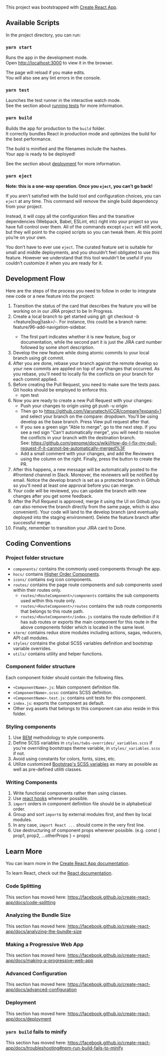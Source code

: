 This project was bootstrapped with [Create React App](https://github.com/facebook/create-react-app).

## Available Scripts

In the project directory, you can run:

### `yarn start`

Runs the app in the development mode.<br>
Open [http://localhost:3000](http://localhost:3000) to view it in the browser.

The page will reload if you make edits.<br>
You will also see any lint errors in the console.

### `yarn test`

Launches the test runner in the interactive watch mode.<br>
See the section about [running tests](https://facebook.github.io/create-react-app/docs/running-tests) for more information.

### `yarn build`

Builds the app for production to the `build` folder.<br>
It correctly bundles React in production mode and optimizes the build for the best performance.

The build is minified and the filenames include the hashes.<br>
Your app is ready to be deployed!

See the section about [deployment](https://facebook.github.io/create-react-app/docs/deployment) for more information.

### `yarn eject`

**Note: this is a one-way operation. Once you `eject`, you can’t go back!**

If you aren’t satisfied with the build tool and configuration choices, you can `eject` at any time. This command will remove the single build dependency from your project.

Instead, it will copy all the configuration files and the transitive dependencies (Webpack, Babel, ESLint, etc) right into your project so you have full control over them. All of the commands except `eject` will still work, but they will point to the copied scripts so you can tweak them. At this point you’re on your own.

You don’t have to ever use `eject`. The curated feature set is suitable for small and middle deployments, and you shouldn’t feel obligated to use this feature. However we understand that this tool wouldn’t be useful if you couldn’t customize it when you are ready for it.

## Development Flow

Here are the steps of the process you need to follow in order to integrate new code or a new feature into the project:

1. Transition the status of the card that describes the feature you will be working on in our JIRA project to be In Progress.
2. Create a local branch to get started using git: git checkout -b <feature|bug|task>/<jira-number>-<short-description>. For instance, this could be a branch name: feature/96-add-navigation-sidebar.
   - The first part indicates whether it is new feature, bug or documentation, while the second part it is just the JIRA card number followed by some short description.
3. Develop the new feature while doing atomic commits to your local branch using git commit.
4. After you are done, rebase your branch against the remote develop so your new commits are applied on top of any changes that occurred. As you rebase, you'll need to locally fix the conflicts on your branch for each commit applied.
5. Before creating the Pull Request, you need to make sure the tests pass. Git hooks should be employed to enforce this.
   - npm test
6. Now you are ready to create a new Pull Request with your changes:
   - Push your changes to origin using git push -u origin <your-branch-name>
   - Then go to https://github.com/Varunatech/iCCR/compare?expand=1 and select your branch on the compare: dropdown. You'll be using develop as the base branch. Press View pull request after that.
   - If you see a green sign "Able to merge", go to the next step. If you see a red sign "Can't automatically merge", you will need to resolve the conflicts in your branch with the destination branch. See: https://github.com/genome/docs/wiki/How-do-I-fix-my-pull-request-if-it-cannot-be-automatically-merged%3F
   - Add a small comment with your changes, and add the Reviewers using the column on the right. Finally, press the button to create the PR.
7. After this happens, a new message will be automatically posted to the #frontend channel in Slack. Moreover, the reviewers will be notified by email. Notice the develop branch is set as a protected branch in Github so you'll need at least one approval before you can merge.
8. Your code will be reviewed, you can update the branch with new changes after you get some feedback.
9. After the Pull Request is approved, merge it using the UI on Github (you can also remove the branch directly from the same page, which is also convenient). Your code will land to the develop branch (and eventually deployed into the staging environment). Delete the feature branch after successful merge.
10. Finally, remember to transition your JIRA card to Done.

## Coding Conventions

### Project folder structure

- `components/` contains the commonly used components through the app.
- `hocs/` contains [Higher Order Components](https://reactjs.org/docs/higher-order-components.html).
- `icons/` contains svg icon components.
- `routes/` contains the page route components and sub components used within their routes only.
  - `routes/<RouteComponent>/components` contains the sub components used within this route only.
  - `routes/<RouteComponent>/routes` contains the sub route components that belongs to this route path.
  - `routes/<RouteComponent>/index.js` contains the route definition if it has sub routes or exports the main component for this route in the above components folder which is located in the same level.
- `store/` contains redux store modules including actions, sagas, reducers, API call modules.
- `styles/` contains the global SCSS variables definition and bootstrap variable overrides.
- `utils/` contains utility and helper functions.

### Component folder structure

Each component folder should contain the following files.

- `<ComponentName>.js`: Main component definition file.
- `<ComponentName>.scss`: contains SCSS definition.
- `<ComponentName>.test.js`: contains unit tests for this component.
- `index.js`: exports the component as default.
- Other svg assets that belongs to this component can also reside in this folder.

### Styling components

1. Use [BEM](http://getbem.com/) methodology to style components.
2. Define SCSS variables in `styles/twbs-overrides/_variables.scss` if you're overriding bootstraps theme variable, in `styles/_variables.scss` if not.
3. Avoid using constants for colors, fonts, sizes, etc.
4. Utilize customized [Bootstrap's SCSS variables](https://github.com/twbs/bootstrap/blob/master/scss/_variables.scss) as many as possible as well as pre-defined utiliti classes.

### Writing Components

1. Write functional components rather than using classes.
2. Use [react hooks](https://reactjs.org/docs/hooks-intro.html) whenever possible.
3. `import` orders in component definition file should be in alphabetical order.
4. Group and sort `import`s by external modules first, and then by local modules.
5. In any case, `import React ...` should come in the very first line.
6. Use destructuring of component props wherever possible. (e.g. const { prop1, prop2, ...otherProps } = props)

## Learn More

You can learn more in the [Create React App documentation](https://facebook.github.io/create-react-app/docs/getting-started).

To learn React, check out the [React documentation](https://reactjs.org/).

### Code Splitting

This section has moved here: https://facebook.github.io/create-react-app/docs/code-splitting

### Analyzing the Bundle Size

This section has moved here: https://facebook.github.io/create-react-app/docs/analyzing-the-bundle-size

### Making a Progressive Web App

This section has moved here: https://facebook.github.io/create-react-app/docs/making-a-progressive-web-app

### Advanced Configuration

This section has moved here: https://facebook.github.io/create-react-app/docs/advanced-configuration

### Deployment

This section has moved here: https://facebook.github.io/create-react-app/docs/deployment

### `yarn build` fails to minify

This section has moved here: https://facebook.github.io/create-react-app/docs/troubleshooting#npm-run-build-fails-to-minify
